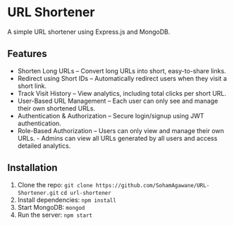 # URL Shortener

A simple URL shortener using Express.js and MongoDB.

## Features
- Shorten Long URLs – Convert long URLs into short, easy-to-share links.
- Redirect using Short IDs – Automatically redirect users when they visit a short link.
- Track Visit History – View analytics, including total clicks per short URL.
- User-Based URL Management – Each user can only see and manage their own shortened URLs.
- Authentication & Authorization – Secure login/signup using JWT authentication.
- Role-Based Authorization – Users can only view and manage their own URLs.
                           - Admins can view all URLs generated by all users and access detailed analytics.

## Installation
1. Clone the repo:
   ``` git clone https://github.com/SohamAgawane/URL-Shortener.git ```
   ``` cd url-shortener ```
2. Install dependencies:
   ``` npm install ```
3. Start MongoDB:
   ``` mongod ```
4. Run the server:
   ``` npm start ```
